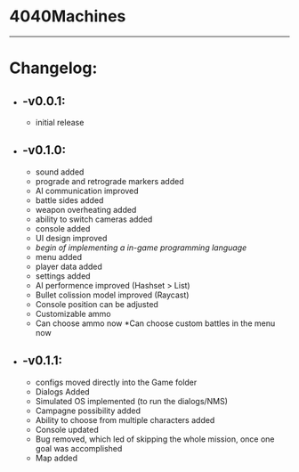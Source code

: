 # 4040Machines

***
# Changelog:

* ## -v0.0.1:
    * initial release
		
* ## -v0.1.0:
    * sound added
    * prograde and retrograde markers added
    * AI communication improved
    * battle sides added
    * weapon overheating added
    * ability to switch cameras added
    * console added
    * UI design improved
    * *begin of implementing a in-game programming language*
    * menu added
    * player data added
    * settings added
    * AI performence improved (Hashset > List)
    * Bullet colission model improved (Raycast)
    * Console position can be adjusted
    * Customizable ammo
    * Can choose ammo now
    *Can choose custom battles in the menu now

* ## -v0.1.1:
    * configs moved directly into the Game folder
    * Dialogs Added
    * Simulated OS implemented (to run the dialogs/NMS)
    * Campagne possibility added
    * Ability to choose from multiple characters added
    * Console updated
    * Bug removed, which led of skipping the whole mission, once one goal was accomplished
    * Map added
